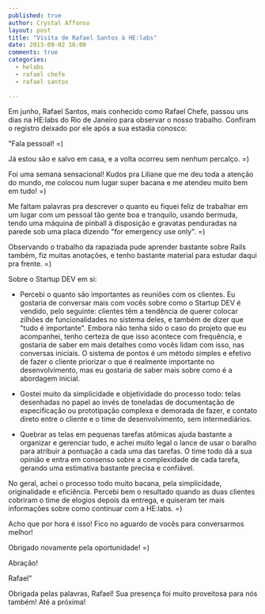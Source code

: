 ```yaml
---
published: true
author: Crystal Affonso
layout: post
title: "Visita de Rafael Santos à HE:labs"
date: 2013-09-02 16:00
comments: true
categories:
  - helabs
  - rafael chefe
  - rafael santos
  
---
```


Em junho, Rafael Santos, mais conhecido como Rafael Chefe, passou uns dias na HE:labs do Rio de Janeiro para observar o nosso trabalho. Confiram o registro deixado por ele após a sua estadia conosco:

<!--more--> 

"Fala pessoal! =)

Já estou são e salvo em casa, e a volta ocorreu sem nenhum percalço. =)

Foi uma semana sensacional! Kudos pra Liliane que me deu toda a atenção do mundo, me colocou num lugar super bacana e me atendeu muito bem em tudo! =)

Me faltam palavras pra descrever o quanto eu fiquei feliz de trabalhar em um lugar com um pessoal tão gente boa e tranquilo, usando bermuda, tendo uma máquina de pinball à disposição e gravatas penduradas na parede sob uma placa dizendo "for emergency use only". =)

Observando o trabalho da rapaziada pude aprender bastante sobre Rails também, fiz muitas anotações, e tenho bastante material para estudar daqui pra frente. =)

Sobre o Startup DEV em si:

- Percebi o quanto são importantes as reuniões com os clientes. Eu gostaria de conversar mais com vocês sobre como o Startup DEV é vendido, pelo seguinte: clientes têm a tendência de querer colocar zilhões de funcionalidades no sistema deles, e também de dizer que "tudo é importante". Embora não tenha sido o caso do projeto que eu acompanhei, tenho certeza de que isso acontece com frequência, e gostaria de saber em mais detalhes como vocês lidam com isso, nas conversas iniciais. O sistema de pontos é um método simples e efetivo de fazer o cliente priorizar o que é realmente importante no desenvolvimento, mas eu gostaria de saber mais sobre como é a abordagem inicial.

- Gostei muito da simplicidade e objetividade do processo todo: telas desenhadas no papel ao invés de toneladas de documentação de especificação ou prototipação complexa e demorada de fazer, e contato direto entre o cliente e o time de desenvolvimento, sem intermediários.

- Quebrar as telas em pequenas tarefas atômicas ajuda bastante a organizar e gerenciar tudo, e achei muito legal o lance de usar o baralho para atribuir a pontuação a cada uma das tarefas. O time todo dá a sua opinião e entra em consenso sobre a complexidade de cada tarefa, gerando uma estimativa bastante precisa e confiável.

No geral, achei o processo todo muito bacana, pela simplicidade, originalidade e eficiência. Percebi bem o resultado quando as duas clientes cobriram o time de elogios depois da entrega, e quiseram ter mais informações sobre como continuar com a HE:labs. =)

Acho que por hora é isso! Fico no aguardo de vocês para conversarmos melhor!

Obrigado novamente pela oportunidade! =)


Abração!

Rafael"

Obrigada pelas palavras, Rafael! Sua presença foi muito proveitosa para nós também! Até a próxima!